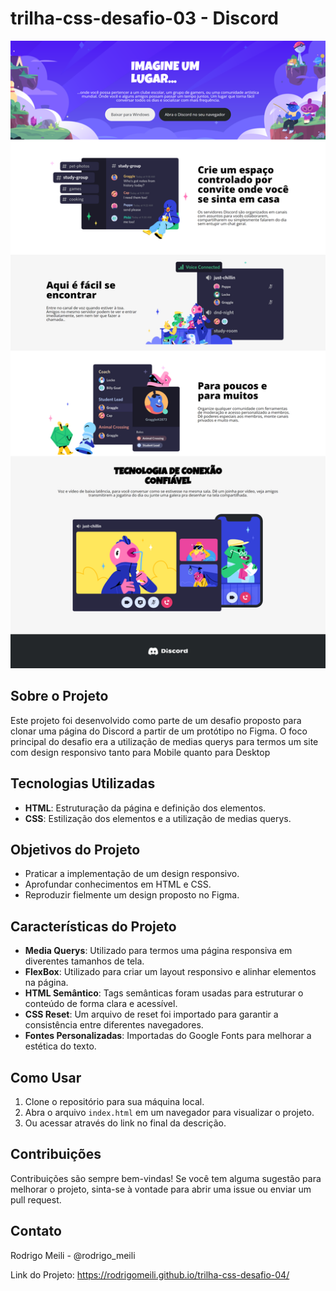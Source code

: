 # trilha-css-desafio-03 - Discord

![Imagem do projeto final](assets/source/rodrigomeili.github.io_trilha-css-desafio-04_.png)

## Sobre o Projeto
Este projeto foi desenvolvido como parte de um desafio proposto para clonar uma página do Discord a partir de um protótipo no Figma. O foco principal do desafio era a utilização de medias querys para termos um site com design responsivo tanto para Mobile quanto para Desktop

## Tecnologias Utilizadas
- **HTML**: Estruturação da página e definição dos elementos.
- **CSS**: Estilização dos elementos e a utilização de medias querys.

## Objetivos do Projeto
- Praticar a implementação de um design responsivo.
- Aprofundar conhecimentos em HTML e CSS.
- Reproduzir fielmente um design proposto no Figma.

## Características do Projeto
- **Media Querys**: Utilizado para termos uma página responsiva em diverentes tamanhos de tela.
- **FlexBox**: Utilizado para criar um layout responsivo e alinhar elementos na página.
- **HTML Semântico**: Tags semânticas foram usadas para estruturar o conteúdo de forma clara e acessível.
- **CSS Reset**: Um arquivo de reset foi importado para garantir a consistência entre diferentes navegadores.
- **Fontes Personalizadas**: Importadas do Google Fonts para melhorar a estética do texto.

## Como Usar
1. Clone o repositório para sua máquina local.
2. Abra o arquivo `index.html` em um navegador para visualizar o projeto.
3. Ou acessar através do link no final da descrição.

## Contribuições
Contribuições são sempre bem-vindas! Se você tem alguma sugestão para melhorar o projeto, sinta-se à vontade para abrir uma issue ou enviar um pull request.

## Contato
Rodrigo Meili - @rodrigo_meili

Link do Projeto: https://rodrigomeili.github.io/trilha-css-desafio-04/
